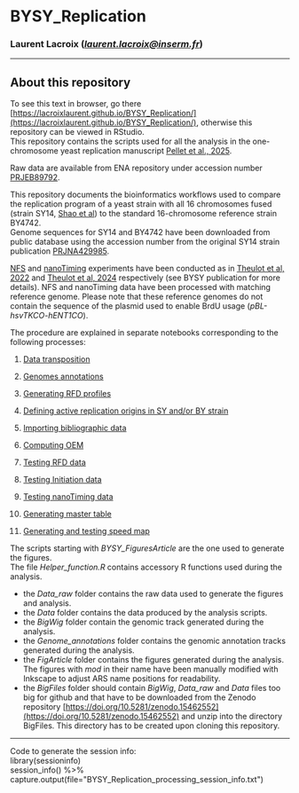 # BYSY_Replication
### Laurent Lacroix (*laurent.lacroix@inserm.fr*)
***
## About this repository  
To see this text in browser, go there [https://lacroixlaurent.github.io/BYSY_Replication/](https://lacroixlaurent.github.io/BYSY_Replication/), otherwise this repository can be viewed in RStudio.  
This repository contains the scripts used for all the analysis in the one-chromosome yeast replication manuscript [Pellet et al., 2025](https://doi.org/10.1038/XZXXXY).  

Raw data are available from ENA repository under accession number [PRJEB89792](https://www.ebi.ac.uk/ena/).  

This repository documents the bioinformatics workflows used to compare the replication program of a yeast strain with all 16 chromosomes fused (strain SY14, [Shao et al](https://doi.org/10.1038/s41586-018-0382-x)) to the standard 16-chromosome reference strain BY4742.  
Genome sequences for SY14 and BY4742 have been downloaded from public database using the accession number from the original SY14 strain publication [PRJNA429985](https://www.ncbi.nlm.nih.gov/bioproject/?term=PRJNA429985).  

[NFS](https://github.com/LacroixLaurent/NanoForkSpeed) and [nanoTiming](https://github.com/LacroixLaurent/NanoTiming) experiments have been conducted as in [Theulot et al, 2022](https://doi.org/10.1038/s41467-022-31012-0) and [Theulot et al, 2024](https://doi.org/10.1038/s41467-024-55520-3) respectively (see BYSY publication for more details). NFS and nanoTiming data have been processed with matching reference genome. Please note that these reference genomes do not contain the sequence of the plasmid used to enable BrdU usage (*pBL-hsvTKCO-hENT1CO*).  

The procedure are explained in separate notebooks corresponding to the following processes:  

1. [Data transposition](./01_BYSY_Data_Transposition.nb.html)

2. [Genomes annotations](./02_BYSY_Genome_Annotation.nb.html)

3. [Generating RFD profiles](./03_BYSY_RFD_Profiles.nb.html)

4. [Defining active replication origins in SY and/or BY strain](./04_BYSY_Active_Ori.nb.html)

5. [Importing bibliographic data](./05_BYSY_Biblio.nb.html)

6. [Computing OEM](./06_BYSY_OEM.nb.html)

7. [Testing RFD data](./07_BYSY_RFD_Test.nb.html)

8. [Testing Initiation data](./08_BYSY_Init_Test.nb.html)

9. [Testing nanoTiming data](./09_BYSY_nanoT_Test.nb.html)

10. [Generating master table](./10_BYSY_Master_Table.nb.html)

11. [Generating and testing speed map](./11_BYSY_Speed_Map.nb.html)

The scripts starting with *BYSY_FiguresArticle* are the one used to generate the figures.  
The file *Helper_function.R* contains accessory R functions used during the analysis.

* the *Data_raw* folder contains the raw data used to generate the figures and analysis.  
* the *Data* folder contains the data produced by the analysis scripts.  
* the *BigWig* folder contain the genomic track generated during the analysis.  
* the *Genome_annotations* folder contains the genomic annotation  tracks generated during the analysis.  
* the *FigArticle* folder contains the figures generated during the analysis. The figures with *mod* in their name have been manually modified with Inkscape to adjust ARS name positions for readability.  
* the *BigFiles* folder should contain *BigWig*, *Data_raw* and *Data* files too big for github and that have to be downloaded from the Zenodo repository [https://doi.org/10.5281/zenodo.15462552](https://doi.org/10.5281/zenodo.15462552) and unzip into the directory BigFiles. This directory has to be created upon cloning this repository. 

***
Code to generate the session info:  
library(sessioninfo)  
session_info() %>% capture.output(file="BYSY_Replication_processing_session_info.txt")  
